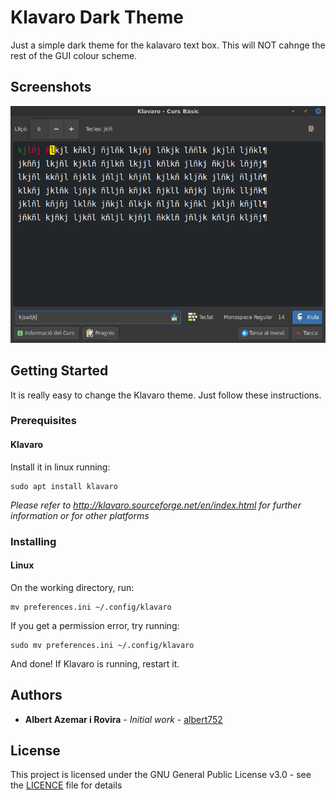 # Klavaro Dark Theme

Just a simple dark theme for the kalavaro text box. This will NOT cahnge the rest of the GUI colour scheme.

## Screenshots
![Alt text](/darklavaro.png?raw=true "Screenshot with Mint-Y-Yltra-Dark theme on Debian")

## Getting Started

It is really easy to change the Klavaro theme. Just follow these instructions.

### Prerequisites

#### Klavaro
Install it in linux running:
```
sudo apt install klavaro
```
_Please refer to http://klavaro.sourceforge.net/en/index.html for further information or for other platforms_

### Installing
#### Linux
On the working directory, run:
```
mv preferences.ini ~/.config/klavaro
```

If you get a permission error, try running:

```
sudo mv preferences.ini ~/.config/klavaro
```

And done! If Klavaro is running, restart it.

## Authors

* **Albert Azemar i Rovira** - *Initial work* - [albert752](https://github.com/albert752/)

## License

This project is licensed under the GNU General Public License v3.0 - see the [LICENCE](LICENSE) file for details
